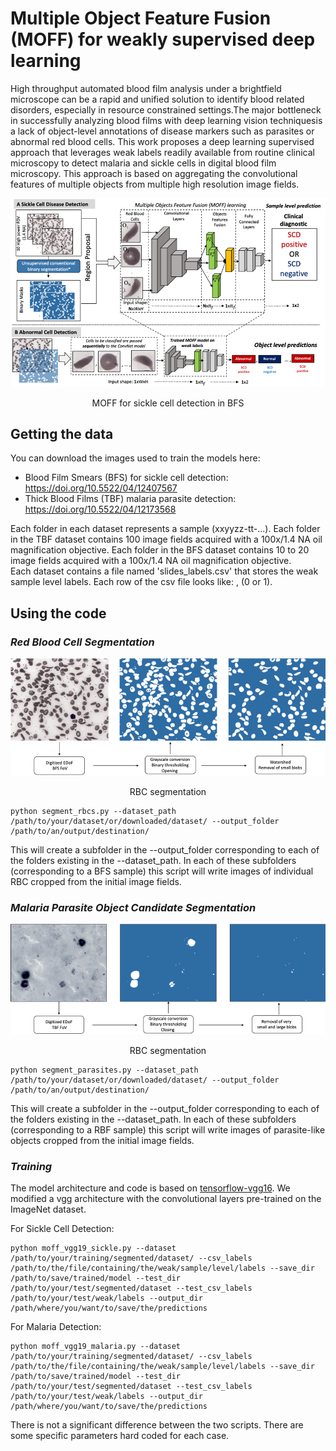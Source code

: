 
# Multiple Object Feature Fusion (MOFF) for weakly supervised deep learning



High throughput automated blood film analysis under a brightfield microscope can be a rapid and unified solution to identify blood related disorders, especially in resource constrained settings.The major bottleneck in successfully analyzing blood films with deep learning vision techniquesis a lack of object-level annotations of disease markers such as parasites or abnormal red blood cells. This work proposes a deep learning supervised approach that leverages weak labels readily available from routine clinical microscopy to detect malaria and sickle cells in digital blood film microscopy. This approach is based on aggregating the convolutional features of multiple objects from multiple high resolution image fields.


![The idea](/figs/sickle_moff.png)  
<p align="center">
 MOFF for sickle cell detection in BFS</center>
</p>


## **Getting the data**

You can download the images used to train the models here: 

- Blood Film Smears (BFS) for sickle cell detection: https://doi.org/10.5522/04/12407567
- Thick Blood Films (TBF) malaria parasite detection: https://doi.org/10.5522/04/12173568

Each folder in each dataset represents a sample (xxyyzz-tt-...). Each folder in the TBF dataset contains 100 image fields acquired with a 100x/1.4 NA oil magnification objective. Each folder in the BFS dataset contains 10 to 20 image fields acquired with a 100x/1.4 NA oil magnification objective.   
Each dataset contains a file named 'slides_labels.csv' that stores the weak sample level labels. Each row of the csv file looks like: <sample-id>, <label> (0 or 1).   


## **Using the code**

### *Red Blood Cell Segmentation* 

![The idea](/figs/moff_rbc_segmentation.png)  
<p align="center">
 RBC segmentation</center>
</p>

    python segment_rbcs.py --dataset_path /path/to/your/dataset/or/downloaded/dataset/ --output_folder /path/to/an/output/destination/ 

This will create a subfolder in the --output_folder corresponding to each of the folders existing in the --dataset_path. In each of these subfolders (corresponding to a BFS sample) this script will write images of individual RBC cropped from the initial image fields. 


### *Malaria Parasite Object Candidate Segmentation* 

![The idea](/figs/moff_parasite_segmentation.png)  
<p align="center">
 RBC segmentation</center>
</p>

    python segment_parasites.py --dataset_path /path/to/your/dataset/or/downloaded/dataset/ --output_folder /path/to/an/output/destination/ 

This will create a subfolder in the --output_folder corresponding to each of the folders existing in the --dataset_path. In each of these subfolders (corresponding to a RBF sample) this script will write images of parasite-like objects cropped from the initial image fields. 


### *Training*

The model architecture and code is based on [tensorflow-vgg16](https://github.com/ry/tensorflow-vgg16). We modified a vgg architecture with the convolutional layers pre-trained on the ImageNet dataset. 

For Sickle Cell Detection:

    python moff_vgg19_sickle.py --dataset /path/to/your/training/segmented/dataset/ --csv_labels /path/to/the/file/containing/the/weak/sample/level/labels --save_dir /path/to/save/trained/model --test_dir /path/to/your/test/segmented/dataset --test_csv_labels /path/to/your/test/weak/labels --output_dir /path/where/you/want/to/save/the/predictions 
    
For Malaria Detection: 

    python moff_vgg19_malaria.py --dataset /path/to/your/training/segmented/dataset/ --csv_labels /path/to/the/file/containing/the/weak/sample/level/labels --save_dir /path/to/save/trained/model --test_dir /path/to/your/test/segmented/dataset --test_csv_labels /path/to/your/test/weak/labels --output_dir /path/where/you/want/to/save/the/predictions 

There is not a significant difference between the two scripts. There are some specific parameters hard coded for each case.








